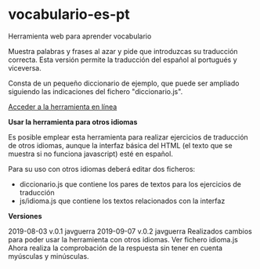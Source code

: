 # vocabulario-es-pt
Herramienta web para aprender vocabulario

Muestra palabras y frases al azar y pide que introduzcas su traducción correcta. Esta versión permite la traducción del español al portugués y viceversa.

Consta de un pequeño diccionario de ejemplo, que puede ser ampliado siguiendo las indicaciones del fichero "diccionario.js".

[Acceder a la herramienta en línea](https://javguerra.github.io/vocabulario-es-pt/)


**Usar la herramienta para otros idiomas**

Es posible emplear esta herramienta para realizar ejercicios de traducción de otros idiomas, aunque la interfaz básica del HTML (el texto que se muestra si no funciona javascript) esté en español.

Para su uso con otros idiomas deberá editar dos ficheros:
- diccionario.js que contiene los pares de textos para los ejercicios de traducción
- js/idioma.js que contiene los textos relacionados con la interfaz

**Versiones**

2019-08-03 v.0.1 javguerra
2019-09-07 v.0.2 javguerra
  Realizados cambios para poder usar la herramienta con otros idiomas. Ver fichero idioma.js
  Ahora realiza la comprobación de la respuesta sin tener en cuenta myúsculas y minúsculas.
